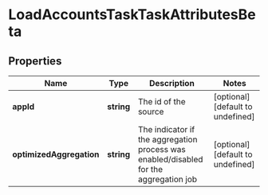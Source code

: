 # LoadAccountsTaskTaskAttributesBeta

## Properties

Name | Type | Description | Notes
------------ | ------------- | ------------- | -------------
**appId** | **string** | The id of the source | [optional] [default to undefined]
**optimizedAggregation** | **string** | The indicator if the aggregation process was enabled/disabled for the aggregation job | [optional] [default to undefined]


